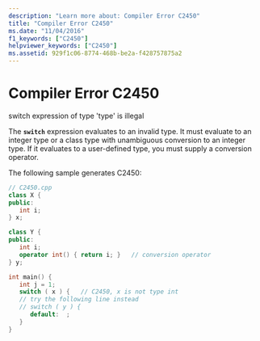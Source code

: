 ```yaml
---
description: "Learn more about: Compiler Error C2450"
title: "Compiler Error C2450"
ms.date: "11/04/2016"
f1_keywords: ["C2450"]
helpviewer_keywords: ["C2450"]
ms.assetid: 929f1c06-8774-468b-be2a-f428757875a2
---
```

# Compiler Error C2450

switch expression of type 'type' is illegal

The **`switch`** expression evaluates to an invalid type. It must evaluate to an integer type or a class type with unambiguous conversion to an integer type. If it evaluates to a user-defined type, you must supply a conversion operator.

The following sample generates C2450:

```cpp
// C2450.cpp
class X {
public:
   int i;
} x;

class Y {
public:
   int i;
   operator int() { return i; }   // conversion operator
} y;

int main() {
   int j = 1;
   switch ( x ) {   // C2450, x is not type int
   // try the following line instead
   // switch ( y ) {
      default:  ;
   }
}
```
